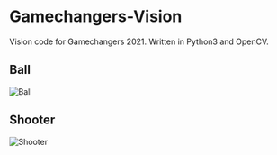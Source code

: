 # Gamechangers-Vision
Vision code for Gamechangers 2021. Written in Python3 and OpenCV.

## Ball
![Ball](Ball.gif)

## Shooter
![Shooter](Shooter.gif)
